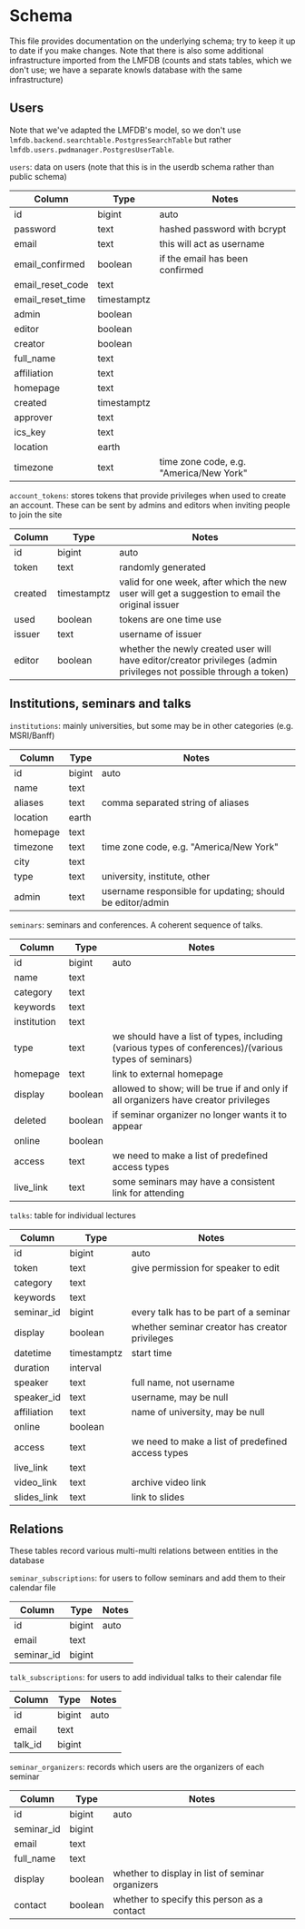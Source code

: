 # Schema

This file provides documentation on the underlying schema; try to keep it up to date if you make changes.  Note that there is also some additional infrastructure imported from the LMFDB (counts and stats tables, which we don't use; we have a separate knowls database with the same infrastructure)

## Users

Note that we've adapted the LMFDB's model, so we don't use `lmfdb.backend.searchtable.PostgresSearchTable` but rather `lmfdb.users.pwdmanager.PostgresUserTable`.

`users`: data on users (note that this is in the userdb schema rather than public schema)

Column           | Type        |  Notes   
-----------------|-------------|-----------
id               | bigint      | auto
password         | text        | hashed password with bcrypt
email            | text        | this will act as username
email_confirmed  | boolean     | if the email has been confirmed
email_reset_code | text        |
email_reset_time | timestamptz |
admin            | boolean     |
editor           | boolean     |
creator          | boolean     |
full_name        | text        |
affiliation      | text        |
homepage         | text        |
created          | timestamptz |
approver         | text        |
ics_key          | text        |
location         | earth       |
timezone         | text        | time zone code, e.g. "America/New York"

`account_tokens`: stores tokens that provide privileges when used to create an account.  These can be sent by admins and editors when inviting people to join the site

Column  | Type        | Notes
--------|-------------|------
id      | bigint      | auto
token   | text        | randomly generated
created | timestamptz | valid for one week, after which the new user will get a suggestion to email the original issuer
used    | boolean     | tokens are one time use
issuer  | text        | username of issuer
editor  | boolean     | whether the newly created user will have editor/creator privileges (admin privileges not possible through a token)

## Institutions, seminars and talks

`institutions`: mainly universities, but some may be in other categories (e.g. MSRI/Banff)

Column   | Type   | Notes
---------|--------|------
id       | bigint | auto
name     | text   |
aliases  | text   | comma separated string of aliases
location | earth  |
homepage | text   |
timezone | text   | time zone code, e.g. "America/New York"
city     | text   |
type     | text   | university, institute, other
admin    | text   | username responsible for updating; should be editor/admin

`seminars`: seminars and conferences.  A coherent sequence of talks.

Column      | Type    | Notes
------------|---------|------
id          | bigint  | auto
name        | text    |
category    | text    |
keywords    | text    |
institution | text    |
type        | text    | we should have a list of types, including (various types of conferences)/(various types of seminars)
homepage    | text    | link to external homepage
display     | boolean | allowed to show; will be true if and only if all organizers have creator privileges
deleted     | boolean | if seminar organizer no longer wants it to appear
online      | boolean |
access      | text    | we need to make a list of predefined access types
live_link   | text    | some seminars may have a consistent link for attending

`talks`: table for individual lectures

Column      | Type        | Notes
------------|-------------|------
id          | bigint      | auto
token       | text        | give permission for speaker to edit
category    | text        |
keywords    | text        |
seminar_id  | bigint      | every talk has to be part of a seminar
display     | boolean     | whether seminar creator has creator privileges
datetime    | timestamptz | start time
duration    | interval    |
speaker     | text        | full name, not username
speaker_id  | text        | username, may be null
affiliation | text        | name of university, may be null
online      | boolean     |
access      | text        | we need to make a list of predefined access types
live_link   | text        |
video_link  | text        | archive video link
slides_link | text        | link to slides

## Relations

These tables record various multi-multi relations between entities in the database

`seminar_subscriptions`: for users to follow seminars and add them to their calendar file

Column     | Type   | Notes
-----------|--------|------
id         | bigint | auto
email      | text   |
seminar_id | bigint |

`talk_subscriptions`: for users to add individual talks to their calendar file

Column  | Type   | Notes
--------|--------|------
id      | bigint | auto
email   | text   |
talk_id | bigint |

`seminar_organizers`: records which users are the organizers of each seminar

Column     | Type    | Notes
-----------|---------|------
id         | bigint  | auto
seminar_id | bigint  |
email      | text    |
full_name  | text    |
display    | boolean | whether to display in list of seminar organizers
contact    | boolean | whether to specify this person as a contact